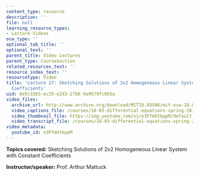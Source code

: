 ```yaml
---
content_type: resource
description: ''
file: null
learning_resource_types:
- Lecture Videos
ocw_type: ''
optional_tab_title: ''
optional_text: ''
parent_title: Video Lectures
parent_type: CourseSection
related_resources_text: ''
resource_index_text: ''
resourcetype: Video
title: 'Lecture 27: Sketching Solutions of 2x2 Homogeneous Linear System with Constant
  Coefficients'
uid: 8e5c33b5-ec35-e2d3-27b6-9a9579fc055a
video_files:
  archive_url: http://www.archive.org/download/MIT18.03S06/mit-ocw-18.03-lec27-23apr2003-220k.mp4
  video_captions_file: /courses/18-03-differential-equations-spring-2010/e85df1adfd275a0fa6f27a89cb3321e7_e3FfmXtkppM.vtt
  video_thumbnail_file: https://img.youtube.com/vi/e3FfmXtkppM/default.jpg
  video_transcript_file: /courses/18-03-differential-equations-spring-2010/1fb878a36d36bb734e8ee41785f8302f_e3FfmXtkppM.pdf
video_metadata:
  youtube_id: e3FfmXtkppM
---
```


**Topics covered:** Sketching Solutions of 2x2 Homogeneous Linear System with Constant Coefficients

**Instructor/speaker:** Prof. Arthur Mattuck